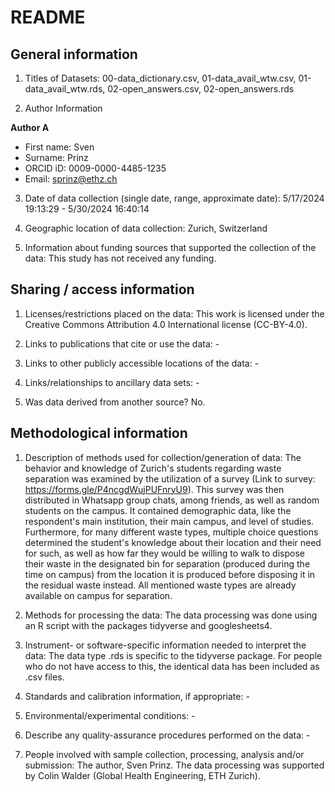 # README

## General information

1.  Titles of Datasets: 00-data_dictionary.csv, 01-data_avail_wtw.csv, 01-data_avail_wtw.rds, 02-open_answers.csv, 02-open_answers.rds

2.  Author Information

**Author A**

- First name: Sven
- Surname: Prinz
- ORCID iD: 0009-0000-4485-1235
- Email: sprinz@ethz.ch

3.  Date of data collection (single date, range, approximate date): 5/17/2024 19:13:29 - 5/30/2024 16:40:14

4.  Geographic location of data collection: Zurich, Switzerland

5.  Information about funding sources that supported the collection of the data: This study has not received any funding.

## Sharing / access information

1.  Licenses/restrictions placed on the data: This work is licensed under the Creative Commons Attribution 4.0 International license (CC-BY-4.0).

2.  Links to publications that cite or use the data: -

3.  Links to other publicly accessible locations of the data: -

4.  Links/relationships to ancillary data sets: -

5.  Was data derived from another source? No.

## Methodological information

1.  Description of methods used for collection/generation of data: The behavior and knowledge of Zurich's students regarding waste separation was examined by the utilization of a survey (Link to survey: https://forms.gle/P4ncgdWujPUFnryU9). This survey was then distributed in Whatsapp group chats, among friends, as well as random students on the campus. It contained demographic data, like the respondent's main institution, their main campus, and level of studies. Furthermore, for many different waste types, multiple choice questions determined the student's knowledge about their location and their need for such, as well as how far they would be willing to walk to dispose their waste in the designated bin for separation (produced during the time on campus) from the location it is produced before disposing it in the residual waste instead. All mentioned waste types are already available on campus for separation.

3.  Methods for processing the data: The data processing was done using an R script with the packages tidyverse and googlesheets4.

4.  Instrument- or software-specific information needed to interpret the data: The data type .rds is specific to the tidyverse package. For people who do not have access to this, the identical data has been included as .csv files.

5.  Standards and calibration information, if appropriate: -

6.  Environmental/experimental conditions: -

7.  Describe any quality-assurance procedures performed on the data: -

8.  People involved with sample collection, processing, analysis and/or submission: The author, Sven Prinz. The data processing was supported by Colin Walder (Global Health Engineering, ETH Zurich).


